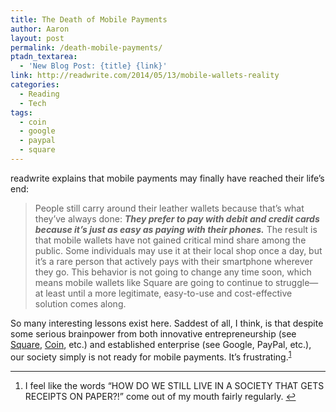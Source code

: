```yaml
---
title: The Death of Mobile Payments
author: Aaron
layout: post
permalink: /death-mobile-payments/
ptadn_textarea:
  - 'New Blog Post: {title} {link}'
link: http://readwrite.com/2014/05/13/mobile-wallets-reality
categories:
  - Reading
  - Tech
tags:
  - coin
  - google
  - paypal
  - square
---
```

readwrite explains that mobile payments may finally have reached their life&#8217;s end:

> People still carry around their leather wallets because that&#8217;s what they&#8217;ve always done: ***They prefer to pay with debit and credit cards because it&#8217;s just as easy as paying with their phones.*** The result is that mobile wallets have not gained critical mind share among the public. Some individuals may use it at their local shop once a day, but it&#8217;s a rare person that actively pays with their smartphone wherever they go. This behavior is not going to change any time soon, which means mobile wallets like Square are going to continue to struggle—at least until a more legitimate, easy-to-use and cost-effective solution comes along.

So many interesting lessons exist here. Saddest of all, I think, is that despite some serious brainpower from both innovative entrepreneurship (see <a title="Square" href="https://squareup.com/" target="_blank">Square</a>, <a title="Coin" href="https://onlycoin.com/" target="_blank">Coin</a>, etc.) and established enterprise (see Google, PayPal, etc.), our society simply is not ready for mobile payments. It&#8217;s frustrating.<sup id="fnref-965-1"><a href="#fn-965-1" rel="footnote">1</a></sup>

----

<ol>
<li id="fn-965-1">
I feel like the words &#8220;HOW DO WE STILL LIVE IN A SOCIETY THAT GETS RECEIPTS ON PAPER?!&#8221; come out of my mouth fairly regularly.&#160;<a href="#fnref-965-1" rev="footnote">&#8617;</a></li>
</ol>
